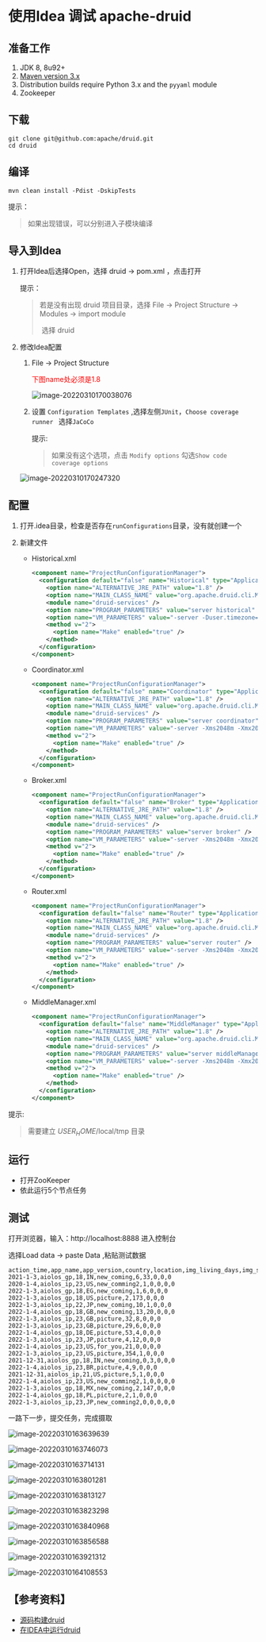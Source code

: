 # 使用Idea 调试 apache-druid

## 准备工作

1. JDK 8, 8u92+
2. [Maven version 3.x](http://maven.apache.org/download.cgi)
3. Distribution builds require Python 3.x and the `pyyaml` module
4. Zookeeper

## 下载

```git
git clone git@github.com:apache/druid.git
cd druid
```

## 编译

```mvn
mvn clean install -Pdist -DskipTests
```

提示：

> 如果出现错误，可以分别进入子模块编译

## 导入到Idea

1. 打开Idea后选择Open，选择 druid -> pom.xml ，点击打开

   提示：

   > 若是没有出现 druid 项目目录，选择 File -> Project Structure -> Modules -> import module 
   >
   > ​	选择 druid

2. 修改Idea配置

   1. File -> Project Structure 

      <font color="red">下图name处必须是1.8</font>

      ![image-20220310170038076](https://tva1.sinaimg.cn/large/e6c9d24ely1h04w6uw1whj21460u07bd.jpg)

   2. 设置 `Configuration Templates` ,选择左侧`JUnit`，`Choose coverage runner ` 选择`JaCoCo`

      提示: 

      > 如果没有这个选项，点击 `Modify options`  勾选`Show code coverage options`

   ![image-20220310170247320](https://tva1.sinaimg.cn/large/e6c9d24ely1h04w93df1pj210z0u077w.jpg)



## 配置

1. 打开.idea目录，检查是否存在`runConfigurations`目录，没有就创建一个

2. 新建文件

   * Historical.xml

     ```xml
     <component name="ProjectRunConfigurationManager">
       <configuration default="false" name="Historical" type="Application" factoryName="Application">
         <option name="ALTERNATIVE_JRE_PATH" value="1.8" />
         <option name="MAIN_CLASS_NAME" value="org.apache.druid.cli.Main" />
         <module name="druid-services" />
         <option name="PROGRAM_PARAMETERS" value="server historical" />
         <option name="VM_PARAMETERS" value="-server -Duser.timezone=UTC -Dfile.encoding=UTF-8 -Xmx2G -XX:MaxJavaStackTraceDepth=9999 -XX:+UseG1GC -Djava.util.logging.manager=org.apache.logging.log4j.jul.LogManager -Dorg.jboss.logging.provider=slf4j -Dlog4j.configurationFile=$PROJECT_DIR$/examples/conf/druid/single-server/micro-quickstart/_common/log4j2.xml -Ddruid.host=localhost -Ddruid.service=historical -Ddruid.processing.buffer.sizeBytes=100000000 -Ddruid.extensions.hadoopDependenciesDir=$PROJECT_DIR$/distribution/target/hadoop-dependencies/ -Ddruid.extensions.directory=$PROJECT_DIR$/distribution/target/extensions/ -Ddruid.historical.cache.useCache=false -Ddruid.historical.cache.populateCache=false -Ddruid.segmentCache.locations=&quot;[{\&quot;path\&quot;:\&quot;/tmp/druid/indexCache\&quot;,\&quot;maxSize\&quot;:10000000000}]&quot; -Ddruid.zk.service.host=localhost -Ddruid.processing.numThreads=1 -Ddruid.server.http.numThreads=50 -Ddruid.serverview.type=batch -Ddruid.emitter=noop -Ddruid.metadata.storage.type=derby -Ddruid.metadata.storage.connector.connectURI=jdbc:derby://localhost:1527/var/druid/metadata.db;create=true -Ddruid.metadata.storage.connector.host=localhost -Ddruid.metadata.storage.connector.port=1527" />
         <method v="2">
           <option name="Make" enabled="true" />
         </method>
       </configuration>
     </component>
     ```

   * Coordinator.xml

     ```xml
     <component name="ProjectRunConfigurationManager">
       <configuration default="false" name="Coordinator" type="Application" factoryName="Application">
         <option name="ALTERNATIVE_JRE_PATH" value="1.8" />
         <option name="MAIN_CLASS_NAME" value="org.apache.druid.cli.Main" />
         <module name="druid-services" />
         <option name="PROGRAM_PARAMETERS" value="server coordinator" />
         <option name="VM_PARAMETERS" value="-server -Xms2048m -Xmx2048m -XX:MaxDirectMemorySize=15360m -XX:+ExitOnOutOfMemoryError -XX:+UseG1GC -Duser.timezone=UTC -Dfile.encoding=UTF-8 -Djava.util.logging.manager=org.apache.logging.log4j.jul.LogManager -Ddruidrole=coo -Djava.io.tmpdir=$USER_HOME$/local/tmp -Ddruid.service=coordinator -Dderby.stream.error.file=$USER_HOME$/local/druid/derby.log -Ddruid.plaintextPort=8081 -Ddruid.coordinator.startDelay=PT10S -Ddruid.coordinator.period=PT5S -Ddruid.coordinator.asOverlord.enabled=true -Ddruid.coordinator.asOverlord.overlordService=overlord -Ddruid.indexer.queue.startDelay=PT5S -Ddruid.indexer.storage.type=metadata -Ddruid.host=localhost -Ddruid.startup.logging.logProperties=true -Ddruid.zk.service.host=localhost -Ddruid.zk.paths.base=/druid -Ddruid.serverview.type=batch -Ddruid.metadata.storage.type=derby -Ddruid.metadata.storage.connector.connectURI=jdbc:derby://localhost:1527/var/druid/metadata.db;create=true -Ddruid.metadata.storage.connector.host=localhost -Ddruid.metadata.storage.connector.port=1527 -Ddruid.storage.type=local -Ddruid.storage.storageDirectory=$USER_HOME$/local/druid/segments -Ddruid.indexer.logs.type=file -Ddruid.indexer.logs.directory=$USER_HOME$/local/druid/indexing-logs -Ddruid.selectors.indexing.serviceName=overlord -Ddruid.selectors.coordinator.serviceName=coordinator -Ddruid.emitter=noop -Ddruid.indexing.doubleStorage=double -Ddruid.sql.enable=true -Ddruid.sql.planner.useGroupingSetForExactDistinct=true -Ddruid.lookup.enableLookupSyncOnStartup=false -Ddruid.expressions.useStrictBooleans=true -Dorg.jboss.logging.provider=slf4j -Dlog4j.configurationFile=$PROJECT_DIR$/examples/conf/druid/single-server/micro-quickstart/_common/log4j2.xml" />
         <method v="2">
           <option name="Make" enabled="true" />
         </method>
       </configuration>
     </component>
     ```

   * Broker.xml

     ```xml
     <component name="ProjectRunConfigurationManager">
       <configuration default="false" name="Broker" type="Application" factoryName="Application">
         <option name="ALTERNATIVE_JRE_PATH" value="1.8" />
         <option name="MAIN_CLASS_NAME" value="org.apache.druid.cli.Main" />
         <module name="druid-services" />
         <option name="PROGRAM_PARAMETERS" value="server broker" />
         <option name="VM_PARAMETERS" value="-server -Xms2048m -Xmx2048m -XX:MaxDirectMemorySize=2048m -XX:+ExitOnOutOfMemoryError -XX:+UseG1GC -Duser.timezone=UTC -Dfile.encoding=UTF-8 -Ddruidrole=broker -Djava.io.tmpdir=$USER_HOME$/local/tmp -Djava.util.logging.manager=org.apache.logging.log4j.jul.LogManager -Ddruid.service=broker -Ddruid.plaintextPort=8082 -Ddruid.server.http.numThreads=12 -Ddruid.broker.http.numConnections=10 -Ddruid.broker.http.maxQueuedBytes=5MiB -Ddruid.processing.buffer.sizeBytes=100MiB -Ddruid.processing.numMergeBuffers=2 -Ddruid.processing.tmpDir=$USER_HOME$/local/druid/processing -Ddruid.broker.cache.useCache=false -Ddruid.broker.cache.populateCache=false -Ddruid.host=localhost -Ddruid.startup.logging.logProperties=true -Ddruid.zk.service.host=localhost -Ddruid.zk.paths.base=/druid -Ddruid.serverview.type=batch -Ddruid.metadata.storage.type=derby -Ddruid.metadata.storage.connector.connectURI=jdbc:derby://localhost:1527/var/druid/metadata.db;create=true -Ddruid.metadata.storage.connector.host=localhost -Ddruid.metadata.storage.connector.port=1527 -Ddruid.storage.type=local -Ddruid.storage.storageDirectory=$USER_HOME$/local/druid/segments -Ddruid.indexer.logs.type=file -Ddruid.indexer.logs.directory=$USER_HOME$/local/druid/indexing-logs -Ddruid.selectors.indexing.serviceName=overlord -Ddruid.selectors.coordinator.serviceName=coordinator -Ddruid.emitter=noop -Ddruid.indexing.doubleStorage=double -Ddruid.sql.enable=true -Ddruid.sql.planner.useGroupingSetForExactDistinct=true -Ddruid.lookup.enableLookupSyncOnStartup=false -Ddruid.expressions.useStrictBooleans=true -Dorg.jboss.logging.provider=slf4j -Dlog4j.configurationFile=$PROJECT_DIR$/examples/conf/druid/single-server/micro-quickstart/_common/log4j2.xml" />
         <method v="2">
           <option name="Make" enabled="true" />
         </method>
       </configuration>
     </component>
     ```

   * Router.xml

     ```xml
     <component name="ProjectRunConfigurationManager">
       <configuration default="false" name="Router" type="Application" factoryName="Application">
         <option name="ALTERNATIVE_JRE_PATH" value="1.8" />
         <option name="MAIN_CLASS_NAME" value="org.apache.druid.cli.Main" />
         <module name="druid-services" />
         <option name="PROGRAM_PARAMETERS" value="server router" />
         <option name="VM_PARAMETERS" value="-server -Xms2048m -Xmx2048m -XX:+UseG1GC -XX:MaxDirectMemorySize=2048m -XX:+ExitOnOutOfMemoryError -Duser.timezone=UTC -Dfile.encoding=UTF-8 -Ddruidrole=router -Djava.io.tmpdir=$USER_HOME$/local/tmp -Djava.util.logging.manager=org.apache.logging.log4j.jul.LogManager -Ddruid.service=druid/router -Ddruid.plaintextPort=8888 -Ddruid.router.http.numConnections=50 -Ddruid.router.http.readTimeout=PT5M -Ddruid.router.http.numMaxThreads=100 -Ddruid.server.http.numThreads=100 -Ddruid.router.defaultBrokerServiceName=broker -Ddruid.router.coordinatorServiceName=coordinator -Ddruid.router.managementProxy.enabled=true -Ddruid.host=localhost -Ddruid.startup.logging.logProperties=true -Ddruid.zk.service.host=localhost -Ddruid.zk.paths.base=/druid -Ddruid.serverview.type=batch -Ddruid.metadata.storage.type=derby -Ddruid.metadata.storage.connector.connectURI=jdbc:derby://localhost:1527/var/druid/metadata.db;create=true -Ddruid.metadata.storage.connector.host=localhost -Ddruid.metadata.storage.connector.port=1527 -Ddruid.storage.type=local -Ddruid.storage.storageDirectory=$USER_HOME$/local/druid/segments -Ddruid.indexer.logs.type=file -Ddruid.indexer.logs.directory=$USER_HOME$/local/druid/indexing-logs -Ddruid.selectors.indexing.serviceName=overlord -Ddruid.selectors.coordinator.serviceName=coordinator -Ddruid.emitter=noop -Ddruid.indexing.doubleStorage=double -Ddruid.sql.enable=true -Ddruid.sql.planner.useGroupingSetForExactDistinct=true -Ddruid.lookup.enableLookupSyncOnStartup=false -Ddruid.expressions.useStrictBooleans=true -Dorg.jboss.logging.provider=slf4j -Dlog4j.configurationFile= -Dlog4j.configurationFile=$PROJECT_DIR$/examples/conf/druid/single-server/micro-quickstart/_common/log4j2.xml" />
         <method v="2">
           <option name="Make" enabled="true" />
         </method>
       </configuration>
     </component>
     ```

   * MiddleManager.xml

     ```xml
     <component name="ProjectRunConfigurationManager">
       <configuration default="false" name="MiddleManager" type="Application" factoryName="Application">
         <option name="ALTERNATIVE_JRE_PATH" value="1.8" />
         <option name="MAIN_CLASS_NAME" value="org.apache.druid.cli.Main" />
         <module name="druid-services" />
         <option name="PROGRAM_PARAMETERS" value="server middleManager" />
         <option name="VM_PARAMETERS" value="-server -Xms2048m -Xmx2048m -XX:+ExitOnOutOfMemoryError -XX:+UseG1GC -Duser.timezone=UTC -Dfile.encoding=UTF-8 -Ddruidrole=mid -Djava.io.tmpdir=$USER_HOME$/local/tmp -Djava.util.logging.manager=org.apache.logging.log4j.jul.LogManager -Ddruid.service=middleManager -Ddruid.plaintextPort=8091 -Ddruid.worker.capacity=2 -Ddruid.indexer.runner.javaOpts=-server -Xms1g -Xmx1g -XX:MaxDirectMemorySize=1g -Duser.timezone=UTC -Dfile.encoding=UTF-8 -XX:+ExitOnOutOfMemoryError -Djava.util.logging.manager=org.apache.logging.log4j.jul.LogManager -Ddruid.indexer.task.baseTaskDir=$USER_HOME$/local/druid/task -Ddruid.server.http.numThreads=12 -Ddruid.indexer.fork.property.druid.processing.numMergeBuffers=2 -Ddruid.indexer.fork.property.druid.processing.buffer.sizeBytes=100MiB -Ddruid.indexer.fork.property.druid.processing.numThreads=1 -Ddruid.indexer.task.hadoopWorkingPath=$USER_HOME$/local/druid/hadoop-tmp -Ddruid.host=localhost -Ddruid.startup.logging.logProperties=true -Ddruid.zk.service.host=localhost -Ddruid.zk.paths.base=/druid -Ddruid.serverview.type=batch -Ddruid.metadata.storage.type=derby -Ddruid.metadata.storage.connector.connectURI=jdbc:derby://localhost:1527/var/druid/metadata.db;create=true -Ddruid.metadata.storage.connector.host=localhost -Ddruid.metadata.storage.connector.port=1527 -Ddruid.storage.type=local -Ddruid.storage.storageDirectory=$USER_HOME$/local/druid/segments -Ddruid.indexer.logs.type=file -Ddruid.indexer.logs.directory=$USER_HOME$/local/druid/indexing-logs -Ddruid.selectors.indexing.serviceName=overlord -Ddruid.selectors.coordinator.serviceName=coordinator -Ddruid.emitter=noop -Ddruid.emitter.logging.logLevel=info -Ddruid.indexing.doubleStorage=double -Ddruid.sql.enable=true -Ddruid.sql.planner.useGroupingSetForExactDistinct=true -Ddruid.lookup.enableLookupSyncOnStartup=false -Ddruid.expressions.useStrictBooleans=true -Dorg.jboss.logging.provider=slf4j -Dlog4j.configurationFile=$PROJECT_DIR$/examples/conf/druid/single-server/micro-quickstart/_common/log4j2.xml" />
         <method v="2">
           <option name="Make" enabled="true" />
         </method>
       </configuration>
     </component>
     ```

提示:

> 需要建立 $USER_HOME$/local/tmp  目录

## 运行

* 打开ZooKeeper
* 依此运行5个节点任务



## 测试

打开浏览器，输入：http://localhost:8888 进入控制台

选择Load data -> paste Data ,粘贴测试数据

```
action_time,app_name,app_version,country,location,img_living_days,img_show_cnt,img_click_cnt,img_192_196_click_cnt,img_192_196_complete_cnt
2021-1-3,aiolos_gp,18,IN,new_coming,6,33,0,0,0
2020-1-4,aiolos_ip,23,US,new_comming2,1,0,0,0,0
2022-1-3,aiolos_gp,18,EG,new_coming,1,6,0,0,0
2022-1-3,aiolos_gp,18,US,picture,2,173,0,0,0
2022-1-3,aiolos_ip,22,JP,new_coming,10,1,0,0,0
2022-1-4,aiolos_gp,18,GB,new_coming,13,20,0,0,0
2022-1-3,aiolos_ip,23,GB,picture,32,8,0,0,0
2022-1-3,aiolos_ip,23,GB,picture,29,6,0,0,0
2022-1-4,aiolos_gp,18,DE,picture,53,4,0,0,0
2022-1-3,aiolos_ip,23,JP,picture,4,12,0,0,0
2022-1-4,aiolos_ip,23,US,for_you,21,0,0,0,0
2022-1-3,aiolos_ip,23,US,picture,354,1,0,0,0
2021-12-31,aiolos_gp,18,IN,new_coming,0,3,0,0,0
2022-1-4,aiolos_ip,23,BR,picture,4,9,0,0,0
2021-12-31,aiolos_ip,21,US,picture,5,1,0,0,0
2022-1-4,aiolos_ip,23,US,new_comming2,1,0,0,0,0
2022-1-3,aiolos_gp,18,MX,new_coming,2,147,0,0,0
2022-1-4,aiolos_gp,18,PL,picture,2,1,0,0,0
2022-1-3,aiolos_ip,23,JP,new_comming2,0,0,0,0,0
```

一路下一步，提交任务，完成摄取

![image-20220310163639639](https://tva1.sinaimg.cn/large/e6c9d24ely1h04vhyh9nqj21c20u079d.jpg)

![image-20220310163746073](https://tva1.sinaimg.cn/large/e6c9d24ely1h04vj1zf4nj21c00u079u.jpg)

![image-20220310163714131](https://tva1.sinaimg.cn/large/e6c9d24ely1h04wx0gxhyj21bm0u0jyc.jpg)

![image-20220310163801281](https://tva1.sinaimg.cn/large/e6c9d24ely1h04vjbb4iqj21c00u0gr6.jpg)

![image-20220310163813127](https://tva1.sinaimg.cn/large/e6c9d24ely1h04vjiwxqpj21c00u00y8.jpg)

![image-20220310163823298](https://tva1.sinaimg.cn/large/e6c9d24ely1h04vjpfzanj21c00u0dmq.jpg)

![image-20220310163840968](https://tva1.sinaimg.cn/large/e6c9d24ely1h04vk064frj21c00u00w0.jpg)

![image-20220310163856588](https://tva1.sinaimg.cn/large/e6c9d24ely1h04vk9z1qrj21c00u0whd.jpg)

![image-20220310163921312](https://tva1.sinaimg.cn/large/e6c9d24ely1h04vkph82zj21by0u0adj.jpg)

![image-20220310164108553](https://tva1.sinaimg.cn/large/e6c9d24ely1h04vmkg1w8j21c00u078i.jpg)

## 【参考资料】

* [源码构建druid](https://github.com/apache/druid/blob/master/docs/development/build.md)
* [在IDEA中运行druid](https://github.com/apache/druid/blob/master/dev/intellij-setup.md)